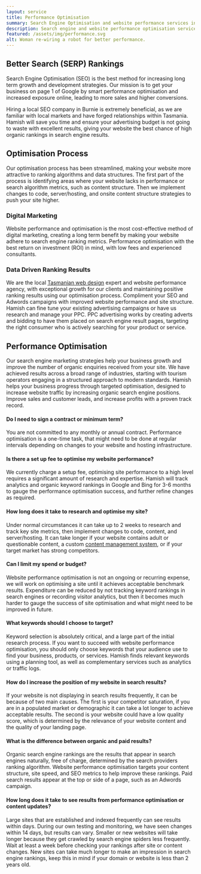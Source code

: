 ```yaml
---
layout: service
title: Performance Optimisation
summary: Search Engine Optimisation and website performance services in Burnie and Tasmania, Hamish is the expert on improving your website performance to increase your search engine results page (SERP) position.
description: Search engine and website performance optimisation services in Burnie and Tasmania, Improve your site performance to increase your search engine (SERP) ranking.
featured: /assets/img/performance.svg
alt: Woman re-wiring a robot for better performance.
---
```



## Better Search (SERP) Rankings

Search Engine Optimisation (SEO) is the best method for increasing long term growth and development strategies. Our mission is to get your business on page 1 of Google by smart performance optimisation and increased exposure online, leading to more sales and higher conversions.

Hiring a local SEO company in Burnie is extremely beneficial, as we are familiar with local markets and have forged relationships within Tasmania. Hamish will save you time and ensure your advertising budget is not going to waste with excellent results, giving your website the best chance of high organic rankings in search engine results.

## Optimisation Process

Our optimisation process has been streamlined, making your website more attractive to ranking algorithms and data structures. The first part of the process is identifying areas where your website lacks in performance or search algorithm metrics, such as content structure. Then we implement changes to code, server/hosting, and onsite content structure strategies to push your site higher.

### Digital Marketing

Website performance and optimisation is the most cost-effective method of digital marketing, creating a long term benefit by making your website adhere to search engine ranking metrics. Performance optimisation with the best return on investment (ROI) in mind, with low fees and experienced consultants.

### Data Driven Ranking Results

We are the local [Tasmanian web design](/services/website-design/) expert and website performance agency, with exceptional growth for our clients and maintaining positive ranking results using our optimisation process. Compliment your SEO and Adwords campaigns with improved website performance and site structure. Hamish can fine tune your existing advertising campaigns or have us research and manage your PPC. PPC advertising works by creating adverts and bidding to have them placed on search engine result pages, targeting the right consumer who is actively searching for your product or service.

## Performance Optimisation

Our search engine marketing strategies help your business growth and improve the number of organic enquiries received from your site. We have achieved results across a broad range of industries, starting with tourism operators engaging in a structured approach to modern standards. Hamish helps your business progress through targeted optimisation, designed to increase website traffic by increasing organic search engine positions. Improve sales and customer leads, and increase profits with a proven track record.

#### Do I need to sign a contract or minimum term?
You are not committed to any monthly or annual contract. Performance optimisation is a one-time task, that might need to be done at regular intervals depending on changes to your website and hosting infrastructure.

#### Is there a set up fee to optimise my website performance?
We currently charge a setup fee, optimising site performance to a high level requires a significant amount of research and expertise. Hamish will track analytics and organic keyword rankings in Google and Bing for 3-6 months to gauge the performance optimisation success, and further refine changes as required.

#### How long does it take to research and optimise my site?
Under normal circumstances it can take up to 2 weeks to research and track key site metrics, then implement changes to code, content, and server/hosting. It can take longer if your website contains adult or questionable content, a custom [content management system](/services/content-management-systems/), or if your target market has strong competitors.

#### Can I limit my spend or budget?
Website performance optimisation is not an ongoing or recurring expense, we will work on optimising a site until it achieves acceptable benchmark results. Expenditure can be reduced by not tracking keyword rankings in search engines or recording visitor analytics, but then it becomes much harder to gauge the success of site optimisation and what might need to be improved in future.

#### What keywords should I choose to target?
Keyword selection is absolutely critical, and a large part of the initial research process. If you want to succeed with website performance optimisation, you should only choose keywords that your audience use to find your business, products, or services. Hamish finds relevant keywords using a planning tool, as well as complementary services such as analytics or traffic logs.

#### How do I increase the position of my website in search results?
If your website is not displaying in search results frequently, it can be because of two main causes. The first is your competitor saturation, if you are in a populated market or demographic it can take a lot longer to achieve acceptable results. The second is your website could have a low quality score, which is determined by the relevance of your website content and the quality of your landing page.

#### What is the difference between organic and paid results?
Organic search engine rankings are the results that appear in search engines naturally, free of charge, determined by the search providers ranking algorithm. Website performance optimisation targets your content structure, site speed, and SEO metrics to help improve these rankings. Paid search results appear at the top or side of a page, such as an Adwords campaign.

#### How long does it take to see results from performance optimisation or content updates?
Large sites that are established and indexed frequently can see results within days. During our own testing and monitoring, we have seen changes within 14 days, but results can vary. Smaller or new websites will take longer because they get crawled by search engine spiders less frequently. Wait at least a week before checking your rankings after site or content changes. New sites can take much longer to make an impression in search engine rankings, keep this in mind if your domain or website is less than 2 years old.